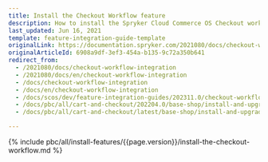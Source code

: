 ```yaml
---
title: Install the Checkout Workflow feature
description: How to install the Spryker Cloud Commerce OS Checkout workflow feature to your Spryker projects.
last_updated: Jun 16, 2021
template: feature-integration-guide-template
originalLink: https://documentation.spryker.com/2021080/docs/checkout-workflow-integration
originalArticleId: 6908a9df-3ef3-454a-b135-9c72a350b641
redirect_from:
  - /2021080/docs/checkout-workflow-integration
  - /2021080/docs/en/checkout-workflow-integration
  - /docs/checkout-workflow-integration
  - /docs/en/checkout-workflow-integration
  - /docs/scos/dev/feature-integration-guides/202311.0/checkout-workflow-integration-guide.html
  - /docs/pbc/all/cart-and-checkout/202204.0/base-shop/install-and-upgrade/install-features/install-the-checkout-workflow-feature.html
  - /docs/pbc/all/cart-and-checkout/latest/base-shop/install-and-upgrade/install-features/install-the-checkout-workflow-feature.html

---
```

{% include pbc/all/install-features/{{page.version}}/install-the-checkout-workflow.md %} <!-- To edit, see /_includes/pbc/all/install-features/202311.0/install-the-checkout-workflow.md -->
